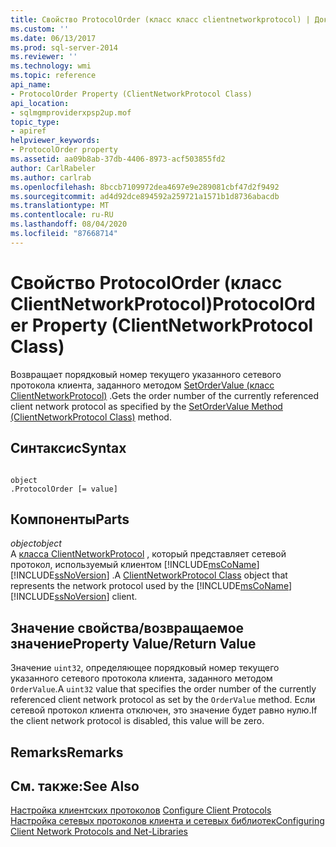 ```yaml
---
title: Свойство ProtocolOrder (класс класс clientnetworkprotocol) | Документация Майкрософт
ms.custom: ''
ms.date: 06/13/2017
ms.prod: sql-server-2014
ms.reviewer: ''
ms.technology: wmi
ms.topic: reference
api_name:
- ProtocolOrder Property (ClientNetworkProtocol Class)
api_location:
- sqlmgmproviderxpsp2up.mof
topic_type:
- apiref
helpviewer_keywords:
- ProtocolOrder property
ms.assetid: aa09b8ab-37db-4406-8973-acf503855fd2
author: CarlRabeler
ms.author: carlrab
ms.openlocfilehash: 8bccb7109972dea4697e9e289081cbf47d2f9492
ms.sourcegitcommit: ad4d92dce894592a259721a1571b1d8736abacdb
ms.translationtype: MT
ms.contentlocale: ru-RU
ms.lasthandoff: 08/04/2020
ms.locfileid: "87668714"
---
```

# <a name="protocolorder-property-clientnetworkprotocol-class"></a><span data-ttu-id="a2446-102">Свойство ProtocolOrder (класс ClientNetworkProtocol)</span><span class="sxs-lookup"><span data-stu-id="a2446-102">ProtocolOrder Property (ClientNetworkProtocol Class)</span></span>
  <span data-ttu-id="a2446-103">Возвращает порядковый номер текущего указанного сетевого протокола клиента, заданного методом [SetOrderValue (класс ClientNetworkProtocol)](clientnetworkprotocol-class.md) .</span><span class="sxs-lookup"><span data-stu-id="a2446-103">Gets the order number of the currently referenced client network protocol as specified by the [SetOrderValue Method (ClientNetworkProtocol Class)](clientnetworkprotocol-class.md) method.</span></span>  
  
## <a name="syntax"></a><span data-ttu-id="a2446-104">Синтаксис</span><span class="sxs-lookup"><span data-stu-id="a2446-104">Syntax</span></span>  
  
```  
  
object  
.ProtocolOrder [= value]  
```  
  
## <a name="parts"></a><span data-ttu-id="a2446-105">Компоненты</span><span class="sxs-lookup"><span data-stu-id="a2446-105">Parts</span></span>  
 <span data-ttu-id="a2446-106">*object*</span><span class="sxs-lookup"><span data-stu-id="a2446-106">*object*</span></span>  
 <span data-ttu-id="a2446-107">A [класса ClientNetworkProtocol](clientnetworkprotocol-class.md) , который представляет сетевой протокол, используемый клиентом [!INCLUDE[msCoName](../../../includes/msconame-md.md)] [!INCLUDE[ssNoVersion](../../../includes/ssnoversion-md.md)] .</span><span class="sxs-lookup"><span data-stu-id="a2446-107">A [ClientNetworkProtocol Class](clientnetworkprotocol-class.md) object that represents the network protocol used by the [!INCLUDE[msCoName](../../../includes/msconame-md.md)] [!INCLUDE[ssNoVersion](../../../includes/ssnoversion-md.md)] client.</span></span>  
  
## <a name="property-valuereturn-value"></a><span data-ttu-id="a2446-108">Значение свойства/возвращаемое значение</span><span class="sxs-lookup"><span data-stu-id="a2446-108">Property Value/Return Value</span></span>  
 <span data-ttu-id="a2446-109">Значение `uint32`, определяющее порядковый номер текущего указанного сетевого протокола клиента, заданного методом `OrderValue`.</span><span class="sxs-lookup"><span data-stu-id="a2446-109">A `uint32` value that specifies the order number of the currently referenced client network protocol as set by the `OrderValue` method.</span></span> <span data-ttu-id="a2446-110">Если сетевой протокол клиента отключен, это значение будет равно нулю.</span><span class="sxs-lookup"><span data-stu-id="a2446-110">If the client network protocol is disabled, this value will be zero.</span></span>  
  
## <a name="remarks"></a><span data-ttu-id="a2446-111">Remarks</span><span class="sxs-lookup"><span data-stu-id="a2446-111">Remarks</span></span>  
  
## <a name="see-also"></a><span data-ttu-id="a2446-112">См. также:</span><span class="sxs-lookup"><span data-stu-id="a2446-112">See Also</span></span>  
 <span data-ttu-id="a2446-113">[Настройка клиентских протоколов](https://technet.microsoft.com/library/ms181035.aspx) </span><span class="sxs-lookup"><span data-stu-id="a2446-113">[Configure Client Protocols](https://technet.microsoft.com/library/ms181035.aspx) </span></span>  
 [<span data-ttu-id="a2446-114">Настройка сетевых протоколов клиента и сетевых библиотек</span><span class="sxs-lookup"><span data-stu-id="a2446-114">Configuring Client Network Protocols and Net-Libraries</span></span>](https://technet.microsoft.com/library/ms181035.aspx)  
  
  
